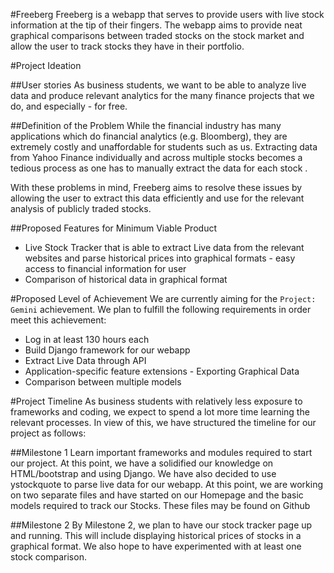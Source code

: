 #Freeberg
Freeberg is a webapp that serves to provide users with live stock information at the tip of their fingers. The webapp aims to provide neat graphical comparisons between traded stocks on the stock market and allow the user to track stocks they have in their portfolio.


#Project Ideation 

##User stories
As business students, we want to be able to analyze live data and produce relevant analytics for the many finance projects that we do, and especially - for free.

##Definition of the Problem
While the financial industry has many applications which do financial analytics (e.g. Bloomberg), they are extremely costly and unaffordable for students such as us. Extracting data from Yahoo Finance individually and across multiple stocks becomes a tedious process as one has to manually extract the data for each stock . 

With these problems in mind, Freeberg aims to resolve these issues by allowing the user to extract this data efficiently and use for the relevant analysis of publicly traded stocks.

##Proposed Features for Minimum Viable Product
* Live Stock Tracker that is able to extract Live data from the relevant websites and parse historical prices into graphical formats - easy access to financial information for user
* Comparison of historical data in graphical format

#Proposed Level of Achievement
We are currently aiming for the `Project: Gemini` achievement. We plan to fulfill the following requirements in order meet this achievement:

* Log in at least 130 hours each
* Build Django framework for our webapp
* Extract Live Data through API
* Application-specific feature extensions - Exporting Graphical Data
* Comparison between multiple models

#Project Timeline
As business students with relatively less exposure to frameworks and coding, we expect to spend a lot more time learning the relevant processes. In view of this, we have structured the timeline for our project as follows:

##Milestone 1
Learn important frameworks and modules required to start our project. At this point, we have a solidified our knowledge on HTML/bootstrap and using Django. We have also decided to use ystockquote to parse live data for our webapp. At this point, we are working on two separate files and have started on our Homepage and the basic models required to track our Stocks. These files may be found on Github 

##Milestone 2
By Milestone 2, we plan to have our stock tracker page up and running. This will include displaying historical prices of stocks in a graphical format. We also hope to have experimented with at least one stock comparison. 